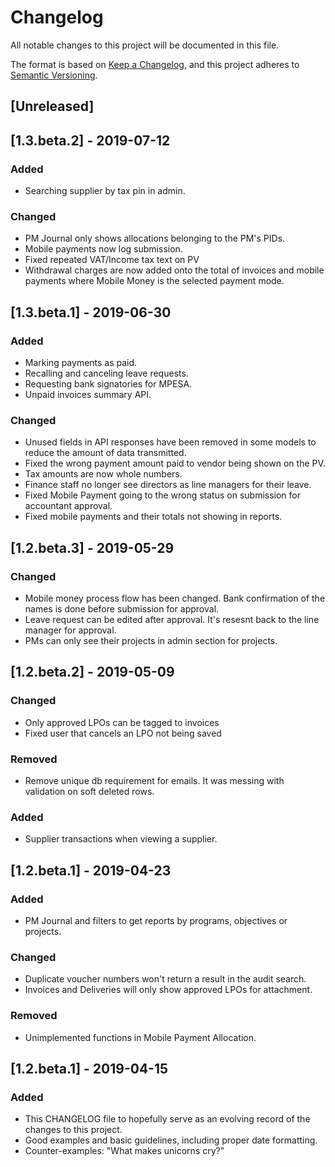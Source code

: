 # Changelog
All notable changes to this project will be documented in this file.

The format is based on [Keep a Changelog](https://keepachangelog.com/en/1.0.0/),
and this project adheres to [Semantic Versioning](https://semver.org/spec/v2.0.0.html).

## [Unreleased]

## [1.3.beta.2] - 2019-07-12
### Added
- Searching supplier by tax pin in admin.

### Changed
- PM Journal only shows allocations belonging to the PM's PIDs.
- Mobile payments now log submission.
- Fixed repeated VAT/Income tax text on PV
- Withdrawal charges are now added onto the total of invoices and mobile payments
  where Mobile Money is the selected payment mode.

## [1.3.beta.1] - 2019-06-30
### Added
- Marking payments as paid.
- Recalling and canceling leave requests.
- Requesting bank signatories for MPESA.
- Unpaid invoices summary API.

### Changed
- Unused fields in API responses have been removed in some models to
  reduce the amount of data transmitted.
- Fixed the wrong payment amount paid to vendor being shown on the PV.
- Tax amounts are now whole numbers.
- Finance staff no longer see directors as line managers for their leave.
- Fixed Mobile Payment going to the wrong status on submission for
  accountant approval.
- Fixed mobile payments and their totals not showing in reports.

## [1.2.beta.3] - 2019-05-29
### Changed
- Mobile money process flow has been changed. Bank confirmation of the
  names is done before submission for approval.
- Leave request can be edited after approval. It's resesnt back to the
  line manager for approval.
- PMs can only see their projects in admin section for projects.

## [1.2.beta.2] - 2019-05-09
### Changed
- Only approved LPOs can be tagged to invoices
- Fixed user that cancels an LPO not being saved

### Removed
- Remove unique db requirement for emails. It was messing with validation
  on soft deleted rows.

### Added
- Supplier transactions when viewing a supplier.

## [1.2.beta.1] - 2019-04-23
### Added
- PM Journal and filters to get reports by programs, objectives or projects.

### Changed
- Duplicate voucher numbers won't return a result in the audit search.
- Invoices and Deliveries will only show approved LPOs for attachment.

### Removed
- Unimplemented functions in Mobile Payment Allocation.

## [1.2.beta.1] - 2019-04-15
### Added
- This CHANGELOG file to hopefully serve as an evolving record of the
  changes to this project.
- Good examples and basic guidelines, including proper date formatting.
- Counter-examples: "What makes unicorns cry?"
